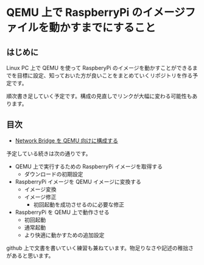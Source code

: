 # QEMU 上で RaspberryPi のイメージファイルを動かすまでにすること

## はじめに

Linux PC 上で QEMU を使って RaspberyPi のイメージを動かすことができるまでを目標に設定、知っておいた方が良いことをまとめていくリポジトリを作る予定です。

順次書き足していく予定です。構成の見直しでリンクが大幅に変わる可能性もあります。

## 目次

+ [Network Bridge を QEMU 向けに構成する](jp/bridge.md)

予定している続きは次の通りです。

+ QEMU 上で実行するための RaspberryPi イメージを取得する
  + ダウンロードの初期設定
+ RaspberryPi イメージを QEMU イメージに変換する
  + イメージ変換
  + イメージ修正
    + 初回起動を成功させるのに必要な修正
+ RaspberryPi を QEMU 上で動作させる
  + 初回起動
  + 通常起動
  + より快適に動かすための追加設定

github 上で文書を書いていく練習も兼ねています。物足りなさや記述の稚拙さがあると思います。